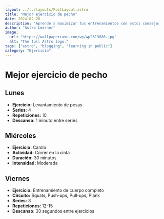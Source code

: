 ```yaml
---
layout: ../../layouts/PostLayout.astro
title: "Mejor ejercicio de pecho"
date: 2024-02-28
description: "Aprende a maximizar tus entrenamientos con estos consejos sobre fuerza"
author: "Astro Learner"
image:
  url: "https://wallpapercave.com/wp/wp2613880.jpg"
  alt: "The full Astro logo."
tags: ["astro", "blogging", "learning in public"]
category: "Ejercicio"
---
```


# Mejor ejercicio de pecho

## Lunes

- **Ejercicio:** Levantamiento de pesas
- **Series:** 4
- **Repeticiones:** 10
- **Descanso:** 1 minuto entre series

## Miércoles

- **Ejercicio:** Cardio
- **Actividad:** Correr en la cinta
- **Duración:** 30 minutos
- **Intensidad:** Moderada

## Viernes

- **Ejercicio:** Entrenamiento de cuerpo completo
- **Circuito:** Squats, Push-ups, Pull-ups, Plank
- **Series:** 3
- **Repeticiones:** 12-15
- **Descanso:** 30 segundos entre ejercicios
